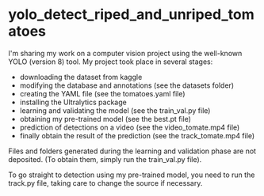 # yolo_detect_riped_and_unriped_tomatoes

I'm sharing my work on a computer vision project using the well-known YOLO (version 8) tool. 
My project took place in several stages: 
- downloading the dataset from kaggle
- modifying the database and annotations (see the datasets folder)
- creating the YAML file (see the tomatoes.yaml file)
- installing the Ultralytics package 
- learning and validating the model (see the train_val.py file)
- obtaining my pre-trained model (see the best.pt file)
- prediction of detections on a video (see the video_tomate.mp4 file)
- finally obtain the result of the prediction (see the track_tomate.mp4 file)

Files and folders generated during the learning and validation phase are not deposited. (To obtain them, simply run the train_val.py file).

To go straight to detection using my pre-trained model, you need to run the track.py file, taking care to change the source if necessary.
